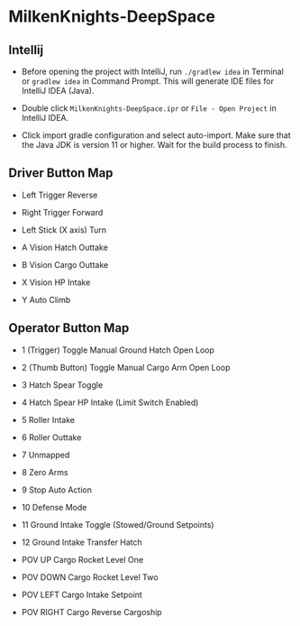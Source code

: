 # MilkenKnights-DeepSpace

## Intellij
- Before opening the project with IntelliJ, run `./gradlew idea` in Terminal or `gradlew idea` in Command Prompt. This will generate IDE files for IntelliJ IDEA (Java).

- Double click `MilkenKnights-DeepSpace.ipr` or `File - Open Project` in IntelliJ IDEA.

- Click import gradle configuration and select auto-import. Make sure that the Java JDK is version 11 or higher. Wait for the build process to finish.

## Driver Button Map

- Left Trigger Reverse

- Right Trigger Forward

- Left Stick (X axis) Turn

- A Vision Hatch Outtake

- B Vision Cargo Outtake

- X Vision HP Intake

- Y Auto Climb

## Operator Button Map

- 1 (Trigger) Toggle Manual Ground Hatch Open Loop

- 2 (Thumb Button) Toggle Manual Cargo Arm Open Loop

- 3 Hatch Spear Toggle

- 4 Hatch Spear HP Intake (Limit Switch Enabled)

- 5 Roller Intake

- 6 Roller Outtake

- 7 Unmapped

- 8 Zero Arms

- 9 Stop Auto Action

- 10 Defense Mode

- 11 Ground Intake Toggle (Stowed/Ground Setpoints)

- 12 Ground Intake Transfer Hatch

- POV UP Cargo Rocket Level One

- POV DOWN Cargo Rocket Level Two

- POV LEFT Cargo Intake Setpoint

- POV RIGHT Cargo Reverse Cargoship
